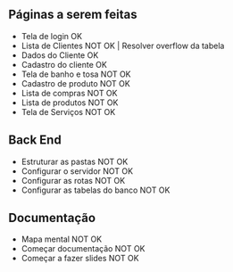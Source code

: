 

## Páginas a serem feitas

* Tela de login OK 
* Lista de Clientes NOT OK | Resolver overflow da tabela
* Dados do Cliente OK
* Cadastro do cliente OK
* Tela de banho e tosa NOT OK
* Cadastro de produto NOT OK
* Lista de compras NOT OK
* Lista de produtos NOT OK
* Tela de Serviços NOT OK


## Back End
* Estruturar as pastas NOT OK
* Configurar o servidor NOT OK
* Configurar as rotas NOT OK
* Configurar as tabelas do banco NOT OK


## Documentação
* Mapa mental NOT OK
* Começar documentação NOT OK
* Começar a fazer slides NOT OK

